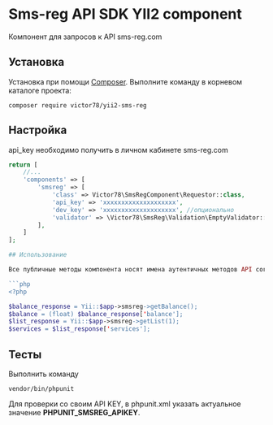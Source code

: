 # Sms-reg API SDK YII2 component
Компонент для запросов к API sms-reg.com

## Установка

Установка при помощи [Composer](https://getcomposer.org). Выполните команду в корневом каталоге проекта:

```
composer require victor78/yii2-sms-reg
```

## Настройка 
api_key необходимо получить в личном кабинете sms-reg.com
```php
return [
    //...
    'components' => [
        'smsreg' => [
            'class' => Victor78\SmsRegComponent\Requestor::class,
            'api_key' => 'xxxxxxxxxxxxxxxxxxxx',
            'dev_key' => 'xxxxxxxxxxxxxxxxxxxx', //опционально
            'validator' => \Victor78\SmsReg\Validation\EmptyValidator::class, //опционально - если нужно отключить превалидацию
        ],
    ]
];

## Использование

Все публичные методы компонента носят имена аутентичных методов API согласно документации https://sms-reg.com/docs/API.html

```php
<?php

$balance_response = Yii::$app->smsreg->getBalance();
$balance = (float) $balance_response['balance'];
$list_response = Yii::$app->smsreg->getList(1);
$services = $list_response['services'];
```

## Тесты

Выполнить команду 
```
vendor/bin/phpunit
```
 
Для проверки со своим API KEY, в phpunit.xml указать актуальное значение **PHPUNIT_SMSREG_APIKEY**. 